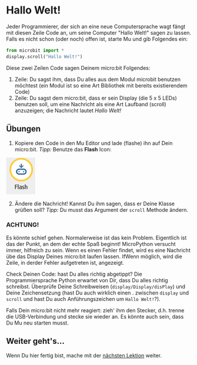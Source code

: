 # Hallo Welt!

Jeder Programmierer, der sich an eine neue Computersprache wagt fängt mit diesen Zeile Code an, um seine Computer "Hallo Welt!" sagen zu lassen. Falls es nicht schon (oder noch) offen ist, starte Mu und gib Folgendes ein:

```python
from microbit import *
display.scroll("Hallo Welt!")
```

Diese zwei Zeilen Code sagen Deinem micro:bit Folgendes:
1. Zeile: Du sagst ihm, dass Du alles aus dem Modul microbit benutzen möchtest (ein Modul ist so eine Art Bibliothek mit bereits existierendem Code)
2. Zeile: Du sagst dem micro:bit, dass er sein Display (die 5 x 5 LEDs) benutzen soll, um eine Nachricht als eine Art Laufband (scroll) anzuzeigen; die Nachricht lautet *Hallo Welt!*

## Übungen

1. Kopiere den Code in den Mu Editor und lade (flashe) ihn auf Dein micro:bit. *Tipp:* Benutze das **Flash** Icon:

![Flash button](../../images/flash_button.png)

2. Ändere die Nachricht! Kannst Du ihm sagen, dass er Deine Klasse grüßen soll? *Tipp:* Du musst das Argument der `scroll` Methode ändern.

### ACHTUNG!

Es könnte schief gehen. Normalerweise ist das kein Problem. Eigentlich ist das der Punkt, an dem der echte Spaß beginnt! MicroPython versucht immer, hilfreich zu sein. Wenn es einen Fehler findet, wird es eine Nachricht übe das Display Deines micro:bit laufen lassen. IfWenn möglich, wird die Zeile, in derder Fehler aufgetreten ist, angezeigt.

Check Deinen Code: hast Du alles richtig abgetippt? Die Programmiersprache Python erwartet von Dir, dass Du alles richtig schreibst. Überprüfe Deine Schreibweisen (`display/Display/disPlay`) und Deine Zeichensetzung (hast Du auch wirklich einen . zwischen `display` und `scroll` und hast Du auch Anführungszeichen um `Hallo Welt!`?).

Falls Dein micro:bit nicht mehr reagiert: zieh' ihm den Stecker, d.h. trenne die USB-Verbindung und stecke sie wieder an. Es könnte auch sein, dass Du Mu neu starten musst.

## Weiter geht's...

Wenn Du hier fertig bist, mache mit der [nächsten Lektion](15_Bildchen.md) weiter.